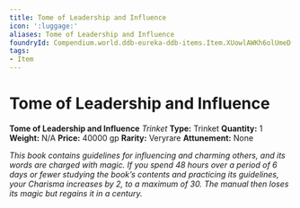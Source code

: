 ```yaml
---
title: Tome of Leadership and Influence
icon: ':luggage:'
aliases: Tome of Leadership and Influence
foundryId: Compendium.world.ddb-eureka-ddb-items.Item.XUowlAWKh6olUmeD
tags:
- Item
---
```


# Tome of Leadership and Influence

**Tome of Leadership and Influence**
_Trinket_
**Type:** Trinket
**Quantity:** 1
**Weight:** N/A
**Price:** 40000 gp
**Rarity:** Veryrare
**Attunement:** None

*This book contains guidelines for influencing and charming others, and its words are charged with magic. If you spend 48 hours over a period of 6 days or fewer studying the book’s contents and practicing its guidelines, your Charisma increases by 2, to a maximum of 30. The manual then loses its magic but regains it in a century.*